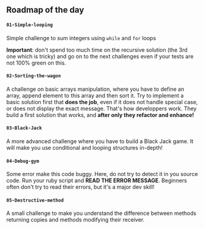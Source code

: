 ## Roadmap of the day

#### `01-Simple-looping`

Simple challenge to sum integers using `while` and `for` loops

**Important**: don't spend too much time on the recursive solution (the 3rd one which is tricky) and go on to the next challenges even if your tests are not 100% green on this.


#### `02-Sorting-the-wagon`

A challenge on basic arrays manipulation, where you have to define an array, append element to this array and then sort it. Try to implement a basic solution first that **does the job**, even if it does not handle special case, or does not display the exact message. That's how developpers work. They build a first solution that works, and **after only they refactor and enhance!**


#### `03-Black-Jack`

A more advanced challenge where you have to build a Black Jack game. It will make you use conditional and looping structures in-depth!

#### `04-Debug-gym`

Some error make this code buggy. Here, do not try to detect it in you source code. Run your ruby script and **READ THE ERROR MESSAGE**. Beginners often don't try to read their errors, but it's a major dev skill!

#### `05-Destructive-method`

A small challenge to make you understand the difference between methods returning copies and methods modifying their receiver.




